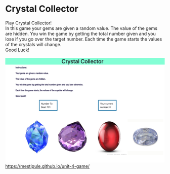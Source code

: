 # Crystal Collector

Play Crystal Collector! 
<br>
In this game your gems are given a random value. The value of the gems are hidden. You win the game by getting the total number given and you lose if you go over the target number. Each time the game starts the values of the crystals will change.
<br>
Good Luck!
<br>
<br>
![Screenshot](/Screenshots/screenshot.png)
<br>
https://mestipule.github.io/unit-4-game/
